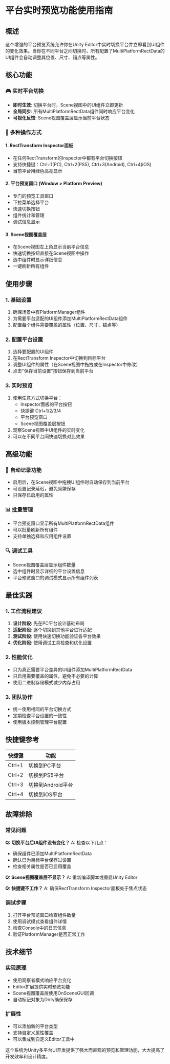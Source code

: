 # 平台实时预览功能使用指南

## 概述

这个增强的平台预览系统允许你在Unity Editor中实时切换平台并立即看到UI组件的变化效果。当你在不同平台之间切换时，所有配置了MultiPlatformRectData的UI组件会自动调整其位置、尺寸、锚点等属性。

## 核心功能

### 🎮 实时平台切换
- **即时生效**: 切换平台时，Scene视图中的UI组件立即更新
- **全局同步**: 所有MultiPlatformRectData组件同时响应平台变化
- **可视化反馈**: Scene视图覆盖层显示当前平台状态

### 📱 多种操作方式

#### 1. RectTransform Inspector面板
- 在任何RectTransform的Inspector中都有平台切换按钮
- 支持快捷键：Ctrl+1(PC), Ctrl+2(PS5), Ctrl+3(Android), Ctrl+4(iOS)
- 当前平台用绿色高亮显示

#### 2. 平台预览窗口 (Window > Platform Preview)
- 专门的预览工具窗口
- 下拉菜单选择平台
- 快速切换按钮
- 组件统计和管理
- 调试信息显示

#### 3. Scene视图覆盖层
- 在Scene视图左上角显示当前平台信息
- 快速切换按钮直接在Scene视图中操作
- 选中组件时显示详细信息
- 一键刷新所有组件

## 使用步骤

### 1. 基础设置
1. 确保场景中有PlatformManager组件
2. 为需要平台适配的UI组件添加MultiPlatformRectData组件
3. 配置每个组件需要覆盖的属性（位置、尺寸、锚点等）

### 2. 配置平台设置
1. 选择要配置的UI组件
2. 在RectTransform Inspector中切换到目标平台
3. 调整UI组件的属性（在Scene视图中拖拽或在Inspector中修改）
4. 点击"保存当前设置"按钮保存到当前平台

### 3. 实时预览
1. 使用任意方式切换平台：
   - Inspector面板的平台按钮
   - 快捷键 Ctrl+1/2/3/4
   - 平台预览窗口
   - Scene视图覆盖层按钮
2. 观察Scene视图中UI组件的实时变化
3. 可以在不同平台间快速切换对比效果

## 高级功能

### 🔄 自动记录功能
- 启用后，在Scene视图中拖拽UI组件时自动保存到当前平台
- 可设置记录延迟，避免频繁保存
- 只保存已启用的属性

### 📊 批量管理
- 平台预览窗口显示所有MultiPlatformRectData组件
- 可以批量刷新所有组件
- 支持单独选择和应用组件设置

### 🔍 调试工具
- Scene视图覆盖层显示组件数量
- 选中组件时显示详细的平台设置信息
- 平台预览窗口的调试模式显示所有组件列表

## 最佳实践

### 1. 工作流程建议
1. **设计阶段**: 先在PC平台设计基础布局
2. **适配阶段**: 逐个切换到其他平台进行适配
3. **测试阶段**: 使用快速切换功能验证各平台效果
4. **优化阶段**: 使用调试工具检查和优化设置

### 2. 性能优化
- 只为真正需要平台差异的UI组件添加MultiPlatformRectData
- 只启用需要覆盖的属性，避免不必要的计算
- 使用二进制存储模式减少内存占用

### 3. 团队协作
- 统一使用相同的平台切换方式
- 定期检查平台设置的一致性
- 使用版本控制管理平台配置

## 快捷键参考

| 快捷键 | 功能 |
|--------|------|
| Ctrl+1 | 切换到PC平台 |
| Ctrl+2 | 切换到PS5平台 |
| Ctrl+3 | 切换到Android平台 |
| Ctrl+4 | 切换到iOS平台 |

## 故障排除

### 常见问题

**Q: 切换平台后UI组件没有变化？**
A: 检查以下几点：
- 确保组件已添加MultiPlatformRectData
- 确认已为目标平台保存过设置
- 检查相关属性是否已启用覆盖

**Q: Scene视图覆盖层不显示？**
A: 重新编译脚本或重启Unity Editor

**Q: 快捷键不工作？**
A: 确保RectTransform Inspector面板处于焦点状态

### 调试步骤
1. 打开平台预览窗口检查组件数量
2. 使用调试模式查看组件详情
3. 检查Console中的日志信息
4. 验证PlatformManager是否正常工作

## 技术细节

### 实现原理
- 使用观察者模式响应平台变化
- Editor扩展提供实时预览功能
- Scene视图覆盖层使用OnSceneGUI回调
- 自动标记对象为Dirty确保保存

### 扩展性
- 可以添加新的平台类型
- 支持自定义属性覆盖
- 可以集成到自定义Editor工具中

这个系统为Unity多平台UI开发提供了强大而直观的预览和管理功能，大大提高了开发效率和设计精度。